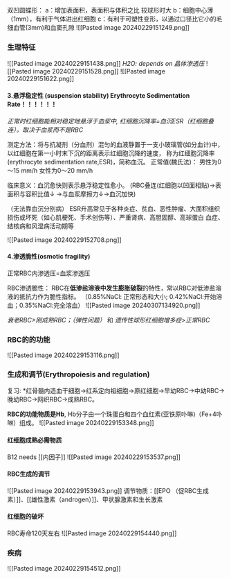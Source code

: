双凹圆蝶形：
a：增加表面积，表面积与体积之比   较球形时大
b：细胞中心薄（1mm），有利于气体进出红细胞 
c：有利于可塑性变形，以通过口径比它小的毛细血管(3mm)和血窦孔隙
![[Pasted image 20240229151249.png]]
### 生理特征
![[Pasted image 20240229151438.png]]
*H2O: depends on 晶体渗透压*
				![[Pasted image 20240229151528.png]]
				![[Pasted image 20240229151622.png]]

#### 3.悬浮稳定性 (suspension stability) Erythrocyte Sedimentation Rate！！！！！！

*正常时红细胞能相对稳定地悬浮于血浆中,
红细胞沉降率=血沉ESR（红细胞叠连）。取决于血浆而不是RBC* 

测定方法：将与抗凝剂（分血剂）混匀的血液静置于一支小玻璃管(如分血计)中，
以红细胞在第一小时末下沉的距离表示红细胞沉降的速度，
称为红细胞沉降率 (erythrocyte sedimentation rate,ESR)，简称血沉。
正常值(魏氏法)： 男性为0～15 mm/h 女性为0～20 mm/h

临床意义：血沉愈快则表示悬浮稳定性愈小。
(RBC叠连(红细胞以凹面相贴)→表面积与容积比值↓ →与血浆摩擦力↓→血沉加快) 

（无法靠血沉分别病）
ESR升高常见于各种炎症、贫血、恶性肿瘤、大面积组织损伤或坏死（如心肌梗死、手术创伤等）、严重肾病、高胆固醇、高球蛋白 血症、结核病和风湿病活动期等

![[Pasted image 20240229152708.png]]

#### 4.渗透脆性(osmotic fragility)
正常RBC内渗透压=血浆渗透压

RBC渗透脆性：
RBC在**低渗盐溶液中发生膨胀破裂**的特性，常以RBC对低渗盐溶液的抵抗力作为脆性指标。
（0.85%NaCl: 正常形态和大小; 0.42%NaCl:开始溶血；0.35%NaCl:完全溶血）
![[Pasted image 20240307134920.png]]

*衰老RBC>刚成熟RBC；（弹性问题）*
和
*遗传性球形红细胞增多症>正常RBC*

### RBC的的功能
![[Pasted image 20240229153116.png]]

### 生成和调节(Erythropoiesis and regulation)
复习: *红骨髓内造血干细胞→红系定向祖细胞→原红细胞→早幼RBC→中幼RBC→晚幼RBC→网织RBC→成熟RBC。

**RBC的功能物质是Hb**, Hb分子由一个珠蛋白和四个血红素(亚铁原卟啉)（Fe+4卟啉）组成。
![[Pasted image 20240229153348.png]]

#### 红细胞成熟必需物质
B12 needs [[内因子]]
![[Pasted image 20240229153537.png]]
#### RBC生成的调节
![[Pasted image 20240229153943.png]]
调节物质：[[EPO （促RBC生成素）]]、[[雄性激素（androgen）]]、甲状腺激素和生长激素

#### 红细胞的破坏
RBC寿命120天左右
![[Pasted image 20240229154440.png]]

### 疾病
![[Pasted image 20240229154512.png]]

